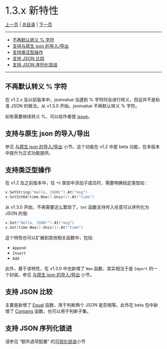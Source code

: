 
<font size=6>1.3.x 新特性</font>

[上一页](./13_beta.md) | [总目录](./README.md) | [下一页](./15_1_12_new_feature.md)

---

- [不再默认转义 % 字符](#不再默认转义--字符)
- [支持与原生 json 的导入/导出](#支持与原生-json-的导入导出)
- [支持类泛型操作](#支持类泛型操作)
- [支持 JSON 比较](#支持-json-比较)
- [支持 JSON 序列化锁进](#支持-json-序列化锁进)

---

## 不再默认转义 % 字符

在 v1.2.x 及以前版本中，jsonvalue 当遇到 % 字符时会进行转义，但这并不是标准 JSON 的做法。从 v1.3.0 开始，jsonvalue 不再默认转义 % 字符。

如有需要继续转义 %，可以给作者提 [issue](https://github.com/Andrew-M-C/go.jsonvalue/issues/new)。

## 支持与原生 json 的导入/导出

参见 [与原生 json 的导入/导出](./06_import_export.md) 小节。这个功能在 v1.2 中是 beta 功能，在本版本中提升为正式功能提供。

## 支持类泛型操作

在 v1.2 及之前版本中，往 `*V` 类型中添加子成员时，需要明确指定类型如：

```go
v.SetString("Hello, JSON!").At("msg")
v.SetInt64(time.Now().Unix()).At("time")
```

从 v1.3.0 开始，不再需要这么繁琐了，`Set` 函数支持传入任意可以序列化为 JSON 的值:

```go
v.Set("Hello, JSON!").At("msg")
v.Set(time.Now().Unix()).At("time")
```

这个特性也可以扩展到其他相关函数中，包括:

- `Append`
- `Insert`
- `Add`

此外，基于该特性，在 v1.3.0 中也新增了 `New` 函数，其实相当于是 `Import` 的一个封装。参见 [与原生 json 的导入/导出](./06_import_export.md) 小节。

## 支持 JSON 比较

主要是新增了 [Equal](./11_comparation.md) 函数，用于判断两个 JSON 是否相等。此外在 beta 包中新增了 [Contains](./13_beta.md) 函数，也可以用于判断子集。

## 支持 JSON 序列化锁进

请参见 “额外选项配置” 的[可视化锁进](./09_option.md#可视化锁进)小节

